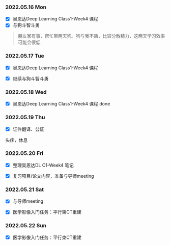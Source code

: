### 2022.05.16  Mon

- [x] 吴恩达Deep Learning Class1-Week4 课程
- [x] 与狗斗智斗勇

> 朋友家有事，帮忙带两天狗。狗与我不熟，比较分散精力，这两天学习效率可能会很低

### 2022.05.17  Tue

- [x] 吴恩达Deep Learning Class1-Week4 课程
- [x] 继续与狗斗智斗勇



### 2022.05.18  Wed

- [x] 吴恩达Deep Learning Class1-Week4 课程  done



### 2022.05.19  Thu

- [x] 证件翻译、公证

头疼，休息



### 2022.05.20  Fri

- [x] 整理吴恩达DL C1-Week4 笔记
- [x] 复习项目/论文内容，准备与导师meeting



### 2022.05.21  Sat

- [x] 与导师meeting
- [x] 医学影像入门任务：平行束CT重建



### 2022.05.22  Sun

- [x] 医学影像入门任务：平行束CT重建